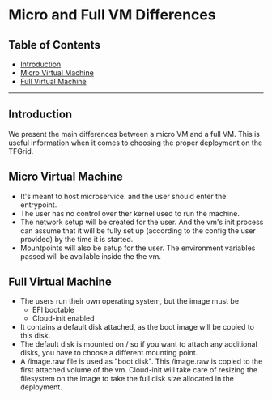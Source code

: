 <h1> Micro and Full VM Differences </h1>

<h2>Table of Contents</h2>

- [Introduction](#introduction)
- [Micro Virtual Machine](#micro-virtual-machine)
- [Full Virtual Machine](#full-virtual-machine)

***

## Introduction

We present the main differences between a micro VM and a full VM. This is useful information when it comes to choosing the proper deployment on the TFGrid.

## Micro Virtual Machine

- It's meant to host microservice. and the user should enter the entrypoint.
- The user has no control over ther kernel used to run the machine.
- The network setup will be created for the user. And the vm's init process can assume that it will be fully set up (according to the config the user provided) by the time it is started. 
- Mountpoints will also be setup for the user. The environment variables passed will be available inside the the vm.

## Full Virtual Machine

- The users run their own operating system, but the image must be
  - EFI bootable
  - Cloud-init enabled
- It contains a default disk attached, as the boot image will be copied to this disk.
- The default disk is mounted on / so if you want to attach any additional disks, you have to choose a different mounting point.
- A /image.raw file is used as "boot disk". This /image.raw is copied to the first attached volume of the vm. Cloud-init will take care of resizing the filesystem on the image to take the full disk size allocated in the deployment.